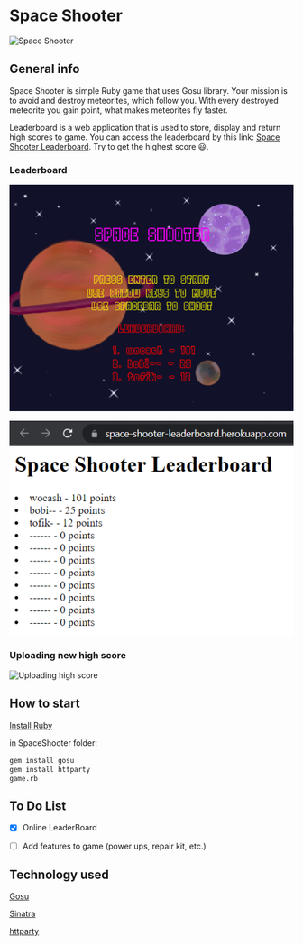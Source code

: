 # Space Shooter

![Space Shooter](/README/README.gif)

## General info

Space Shooter is simple Ruby game that uses Gosu library. Your mission is to avoid and destroy meteorites, which follow you. With every destroyed meteorite you gain point, what makes meteorites fly faster. 

Leaderboard is a web application that is used to store, display and return high scores to game. You can access the leaderboard by this link: [Space Shooter Leaderboard](https://space-shooter-leaderboard.herokuapp.com/). Try to get the highest score 😃.

### Leaderboard

![In game leaderboard](/README/menu_leaderboard.png)

![Web app leaderboard](/README/web_leaderboard.png)

### Uploading new high score

![Uploading high score](/README/uploading_high_score.gif)


## How to start

[Install Ruby](https://rubyinstaller.org/downloads/)

in SpaceShooter folder:
```
gem install gosu
gem install httparty
game.rb
```

## To Do List

- [x] Online LeaderBoard
- [ ] Add features to game (power ups, repair kit, etc.)



## Technology used

[Gosu](https://www.libgosu.org/)

[Sinatra](http://sinatrarb.com/)

[httparty](https://github.com/jnunemaker/httparty)